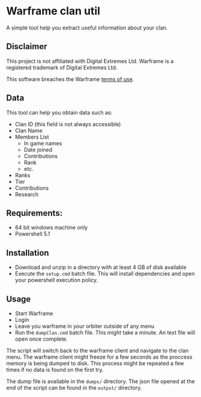 # Warframe clan util
A simple tool help you extract useful information about your clan.

## Disclaimer
This project is not affiliated with Digital Extremes Ltd.
Warframe is a registered trademark of Digital Extremes Ltd.

This software breaches the Warframe [terms of use](https://www.warframe.com/terms).

## Data
This tool can help you obtain data such as:
- Clan ID (this field is not always accessible)
- Clan Name
- Members List
    - In game names
    - Date joined
    - Contributions
    - Rank
    - etc.
- Ranks
- Tier
- Contributions
- Research

## Requirements:
- 64 bit windows machine only
- Powershell 5.1

## Installation
- Download and unzip in a directory with at least 4 GB of disk available
- Execute the `setup.cmd` batch file. This will install dependencies and open your powershell execution policy.

## Usage
- Start Warframe
- Login
- Leave you warframe in your orbiter outside of any menu
- Run the `dumpClan.cmd` batch file. This might take a minute. An text file will open once complete.

The script will switch back to the warframe client and navigate to the clan menu. The warframe client might freeze for a few seconds as the proccess memory is being dumped to disk. This process might be repeated a few times if no data is found on the first try.

The dump file is available in  the `dumps/` directory.
The json file opened at the end of the script can be found in the `output/` directory.
